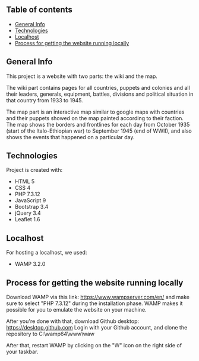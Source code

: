 ## Table of contents
* [General Info](#general-info)
* [Technologies](#technologies)
* [Localhost](#localhost)
* [Process for getting the website running locally](#process-for-getting-the-website-running-locally)

## General Info
This project is a website with two parts: the wiki and the map.

The wiki part contains pages for all countries, puppets and colonies and all their leaders, generals, equipment, battles, divisions and political situation in that country from 1933 to 1945.

The map part is an interactive map similar to google maps with countries and their puppets showed on the map painted according to their faction. The map shows the borders and frontlines for each day from October 1935 (start of the Italo-Ethiopian war) to September 1945 (end of WWII), and also shows the events that happened on a particular day.

## Technologies
Project is created with:
* HTML 5
* CSS 4
* PHP 7.3.12
* JavaScript 9
* Bootstrap 3.4
* jQuery 3.4
* Leaflet 1.6

## Localhost
For hosting a localhost, we used:
* WAMP 3.2.0

## Process for getting the website running locally
Download WAMP via this link: https://www.wampserver.com/en/ and make sure to select "PHP 7.3.12" during the installation phase.
WAMP makes it possible for you to emulate the website on your machine.

After you're done with that, download Github desktop: https://desktop.github.com
Login with your Github account, and clone the repository to C:\wamp64\www\waw

After that, restart WAMP by clicking on the "W" icon on the right side of your taskbar.
